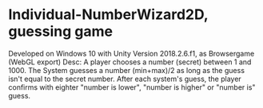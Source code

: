 # Individual-NumberWizard2D, guessing game

Developed on Windows 10 with Unity Version 2018.2.6.f1, as Browsergame (WebGL export)
Desc: A player chooses a number (secret) between 1 and 1000. The System guesses a number (min+max)/2 as long as the guess isn't equal to the secret number. 
After each system's guess, the player confirms with eighter "number is lower", "number is higher" or "number is" guess.